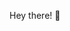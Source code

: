 Hey there! 👋
<!---
vollenia/vollenia is a ✨ special ✨ repository because its `README.md` (this file) appears on your GitHub profile.
You can click the Preview link to take a look at your changes.
--->

